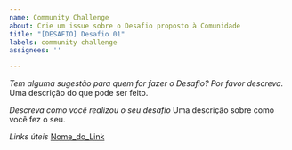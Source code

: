 ```yaml
---
name: Community Challenge
about: Crie um issue sobre o Desafio proposto à Comunidade
title: "[DESAFIO] Desafio 01"
labels: community challenge
assignees: ''

---
```


*Tem alguma sugestão para quem for fazer o Desafio? Por favor descreva.*
Uma descrição do que pode ser feito.

*Descreva como você realizou o seu desafio*
Uma descrição sobre como você fez o seu.

*Links úteis*
[Nome_do_Link](URL)
